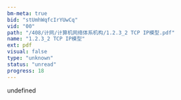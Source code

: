 ```yaml
---
bm-meta: true
bid: "stUmhWqfcIrYUwCq"
vid: "00"
path: "/408/计网/计算机网络体系机构/1.2.3_2 TCP IP模型.pdf"
name: "1.2.3_2 TCP IP模型"
ext: pdf
visual: false
type: "unknown"
status: "unread"
progress: 18
---
```

undefined